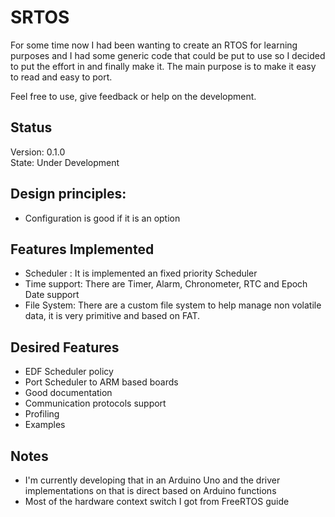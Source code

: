 # SRTOS

For some time now I had been wanting to create an RTOS for learning purposes and I had some generic code that could be put to use so I decided to put the effort in and finally make it. The main purpose is to make it easy to read and easy to port.

Feel free to use, give feedback or help on the development.

## Status
  Version: 0.1.0  
  State: Under Development

## Design principles:
 - Configuration is good if it is an option

## Features Implemented
 - Scheduler : It is implemented an fixed priority Scheduler
 - Time support: There are Timer, Alarm, Chronometer, RTC and Epoch Date support
 - File System: There are a custom file system to help manage non volatile data, it is very primitive and based on FAT.

## Desired Features
  - EDF Scheduler policy
  - Port Scheduler to ARM based boards
  - Good documentation
  - Communication protocols support
  - Profiling
  - Examples

## Notes
  - I'm currently developing that in an Arduino Uno and the driver implementations on that is direct based on Arduino functions
  - Most of the hardware context switch I got from FreeRTOS guide
